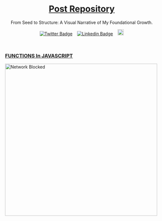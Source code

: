 <a href="https://jeevanpandey-dev.hashnode.dev/">
  <h1 align="center">Post Repository</h1>
</a>

<p align="center">
  From Seed to Structure: A Visual Narrative of My Foundational Growth.
</p>

<div align= "center">

[![Twitter Badge](https://img.shields.io/badge/-@Jeevan__Pandey-1ca0f1?style=social&labelColor=red&logo=x&logoColor=black&link=https://x.com/Jeevan__Pandey)](https://x.com/Jeevan__Pandey) &nbsp;&nbsp; [![Linkedin Badge](https://img.shields.io/badge/@Jeevan__Pandey-0e76a8)](https://www.linkedin.com/in/jeevan-pandey-885b73324/) &nbsp;&nbsp; <img src="https://img.shields.io/static/v1?message=Youtube&logo=youtube&label=&color=FF0000&logoColor=white&labelColor=&style=for-the-badge" height="20" alt="youtube logo" /></div>


<br>

### [FUNCTIONS In JAVASCRIPT](https://jeevanpandey-dev.hashnode.dev/functions-in-javascript)

<div align items = "center">
<a href="https://jeevanpandey-dev.hashnode.dev/functions-in-javascript">
      <img width = "500px" alt="Network Blocked" src="https://cdn.hashnode.com/res/hashnode/image/upload/v1741613904856/21738476-0d1b-4ae8-9dfa-a0d51fb836ea.png?w=1600&h=840&fit=crop&crop=entropy&auto=compress,format&format=webp">
  </a>
</div>
  


<br>
